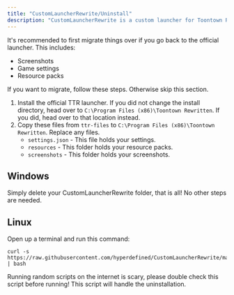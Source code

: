 ```yaml
---
title: "CustomLauncherRewrite/Uninstall"
description: "CustomLauncherRewrite is a custom launcher for Toontown Rewritten written in Java."
---
```

It's recommended to first migrate things over if you go back to the official launcher. This includes:

- Screenshots
- Game settings
- Resource packs

If you want to migrate, follow these steps. Otherwise skip this section.

1. Install the official TTR launcher. If you did not change the install directory, head over to `C:\Program Files (x86)\Toontown Rewritten`. If you did, head over to that location instead.
2. Copy these files from `ttr-files` to `C:\Program Files (x86)\Toontown Rewritten`. Replace any files.
    - `settings.json` - This file holds your settings.
    - `resources` - This folder holds your resource packs.
    - `screenshots` - This folder holds your screenshots.

## Windows
Simply delete your CustomLauncherRewrite folder, that is all! No other steps are needed.

## Linux
Open up a terminal and run this command:
```
curl -s https://raw.githubusercontent.com/hyperdefined/CustomLauncherRewrite/master/linux/uninstaller.sh | bash
```
Running random scripts on the internet is scary, please double check this script before running! This script will handle the uninstallation.